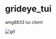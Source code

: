 # grideye_tui
amg8833 tui client

<!-- ![map](screenshot_2023_03_01_14_59_28.png) -->

![gif](617290.gif)
